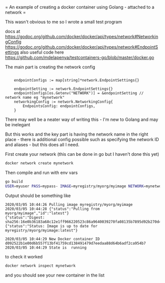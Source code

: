 = An example of creating a docker container using Golang - attached to a network =

This wasn't obvious to me so I wrote a small test program



docs at https://godoc.org/github.com/docker/docker/api/types/network#NetworkingConfig
https://godoc.org/github.com/docker/docker/api/types/network#EndpointSettings
also useful code here https://github.com/mdelapenya/testcontainers-go/blob/master/docker.go

The main part is creating the network config 


```golang 

	endpointConfigs := map[string]*network.EndpointSettings{}

	endpointSetting := network.EndpointSettings{}
	endpointConfigs[os.Getenv("NETWORK")] = &endpointSetting // network name eg "mynetwork"
	networkingConfig := network.NetworkingConfig{
		EndpointsConfig: endpointConfigs,
    }
```


There may well be a neater way of writing this - I'm new to Golang and may be inelegant

But this works and the key part is having the network name in the right place - there is additional config possible such as specifying the network ID and aliases - but this does all I need.

First create your network (this can be done in go but I haven't done this yet)

```bash
docker network create mynetwork
```
Then compile and run with env vars

```bash
go build
USER=myuser PASS=mypass- IMAGE=myregistry/myorg/myimage NETWORK=mynetwork NAME=testdocker ./testdockernetwork 
```
Output should be something like 

```
2020/03/05 10:44:26 Pulling image myregistry/myorg/myimage
2020/03/05 10:44:28 {"status":"Pulling from myorg/myimage","id":"latest"}
{"status":"Digest: sha256:16e0b36183a68c12e1ff966220523c86a9640039270fa08135b7895d92b270d4"}
{"status":"Status: Image is up to date for myregistry/myorg/myimage:latest"}

2020/03/05 10:44:29 New Docker container ID  d092522b1e00d6b557f13bf41759cd138491479d7eedaa88d64b6adf2ca954b7
2020/03/05 10:44:29 State is  running
```

to check it worked 
```bash
docker network inspect mynetwork
```

and you should see your new container in the list


